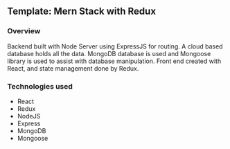 ## Template: Mern Stack with Redux

### Overview
Backend built with Node Server using ExpressJS for routing. A cloud based database holds all the data. MongoDB database is used and Mongoose library is used to assist with database manipulation. Front end created with React, and state management done by Redux. 

### Technologies used
- React
- Redux
- NodeJS
- Express
- MongoDB
- Mongoose